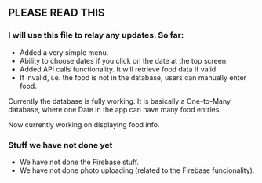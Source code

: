 ## PLEASE READ THIS

### I will use this file to relay any updates. So far:

- Added a very simple menu.
- Ability to choose dates if you click on the date at the top screen.
- Added API calls functionality. It will retrieve food data if valid.
- If invalid, i.e. the food is not in the database, users can manually
  enter food.

Currently the database is fully working. It is basically a One-to-Many
database, where one Date in the app can have many food entries.

Now currently working on displaying food info.

### Stuff we have not done yet

- We have not done the Firebase stuff.
- We have not done photo uploading (related to the Firebase funcionality).
